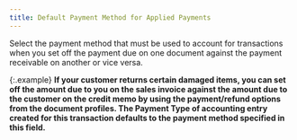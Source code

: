 ```yaml
---
title: Default Payment Method for Applied Payments
---
```



Select the payment method that must be used to account for transactions  when you set off the payment due on one document against the payment receivable  on another or vice versa.


{:.example}
**If your customer returns certain damaged items,  you can set off the amount due to you on the sales invoice against the  amount due to the customer on the credit memo by using the payment/refund  options from the document profiles. The Payment Type of accounting entry  created for this transaction defaults to the payment method specified  in this field.**
